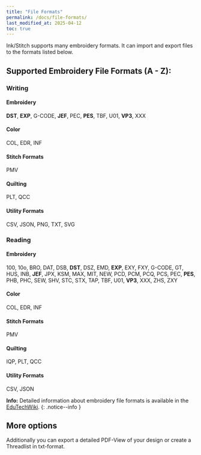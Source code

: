 ```yaml
---
title: "File Formats"
permalink: /docs/file-formats/
last_modified_at: 2025-04-12
toc: true
---
```


Ink/Stitch supports many embroidery formats. It can import and export files to the formats listed below.

## Supported Embroidery File Formats (A - Z):

### Writing

#### Embroidery

**DST**, **EXP**, G-CODE, **JEF**, PEC, **PES**, TBF, U01, **VP3**, XXX

#### Color

COL, EDR, INF

#### Stitch Formats

PMV

#### Quilting

PLT, QCC

#### Utility Formats

CSV, JSON, PNG, TXT, SVG

### Reading

#### Embroidery 

100, 10o, BRO, DAT, DSB, **DST**, DSZ, EMD, **EXP**, EXY, FXY, G-CODE, GT, HUS, INB, **JEF**, JPX, KSM, MAX, MIT, NEW, PCD, PCM, PCQ, PCS, PEC, **PES**, PHB, PHC, SEW, SHV, STC, STX, TAP, TBF, U01, **VP3**, XXX, ZHS, ZXY

#### Color

COL, EDR, INF

#### Stitch Formats

PMV

#### Quilting

IQP, PLT, QCC

#### Utility Formats

CSV, JSON

**Info:** Detailed information about embroidery file formats is available in the [EduTechWiki](http://edutechwiki.unige.ch/en/Embroidery_format).
{: .notice--info }

## More options

Additionally you can export a detailed PDF-View of your design or create a Threadlist in txt-format.
